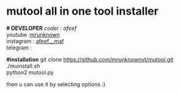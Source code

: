 # mutool all in one tool installer
<p align="left">
<b># DEVELOPER</b>
  <i>coder : afeef</i><br>
  youtube :<a href="https://www.youtube.com/channel/UCtVzQz_FEQTaU3fXeEYqetQ/">mrunknown</a><br>
  instagram : <a href="https://www.instagram.com/afeef._.maf/">afeef._.maf</a><br>
  telegram : <a href=></a><br>

<b>#installation</b>
git clone https://github.com/mrunknownyt/mutool.git<br>
./muinstall.sh<br>
python2 mutool.py<br>
</P>
then u can use it by selecting options :)
